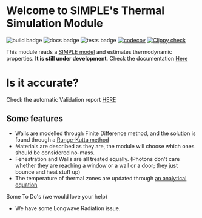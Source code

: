 # Welcome to SIMPLE's Thermal Simulation Module

![build badge](https://github.com/SIMPLE-BuildingSimulation/thermal/actions/workflows/build.yaml/badge.svg)
![docs badge](https://github.com/SIMPLE-BuildingSimulation/thermal/actions/workflows/docs.yaml/badge.svg)
![tests badge](https://github.com/SIMPLE-BuildingSimulation/thermal/actions/workflows/tests.yaml/badge.svg)
[![codecov](https://codecov.io/gh/SIMPLE-BuildingSimulation/thermal/branch/main/graph/badge.svg?token=X6RV5WE0UL)](https://codecov.io/gh/SIMPLE-BuildingSimulation/thermal)
[![Clippy check](https://github.com/SIMPLE-BuildingSimulation/thermal/actions/workflows/style.yaml/badge.svg)](https://github.com/SIMPLE-BuildingSimulation/thermal/actions/workflows/style.yaml)


This module reads a [SIMPLE model](https://github.com/SIMPLE-BuildingSimulation/simple_model) and estimates thermodynamic properties. **It is still under development**. Check the documentation [Here](https://simple-buildingsimulation.github.io/thermal/rustdoc/doc/thermal/index.html)

# Is it accurate?

Check the automatic Validation report [HERE](https://simple-buildingsimulation.github.io/thermal/validation/walls.html)

## Some features

* Walls are modelled through Finite Difference method, and the solution is found through a [Runge-Kutta method](https://en.wikipedia.org/wiki/Runge%E2%80%93Kutta_methods)
* Materials are described as they are, the module will choose which ones should be considered no-mass.
* Fenestration and Walls are all treated equally. (Photons don't care whether they are reaching a window or a wall or a door; they just bounce and heat stuff up)
* The temperature of thermal zones are updated through [an analytical equation](https://simple-buildingsimulation.github.io/thermal/thermal/model/struct.ThermalModel.html#method.calculate_zones_abc)

Some To Do's (we would love your help)

* We have some Longwave Radiation issue.



